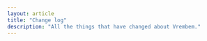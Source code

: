 ```yaml
---
layout: article
title: "Change log"
description: "All the things that have changed about Vrembem."
---
```

